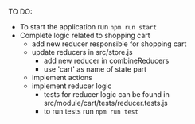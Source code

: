 TO DO:

- To start the application run `npm run start`
- Complete logic related to shopping cart
  - add new reducer responsible for shopping cart
  - update reducers in src/store.js
    - add new reducer in combineReducers
    - use 'cart' as name of state part 
  - implement actions
  - implement reducer logic
    - tests for reducer logic can be found in src/module/cart/tests/reducer.tests.js
    - to run tests run `npm run test`